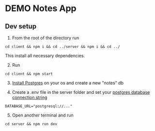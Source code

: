 # DEMO Notes App

## Dev setup

1. From the root of the directory run
```
cd client && npm i && cd ../server && npm i && cd ../
```

This install all necessary dependencies.

2. Run
```
cd client && npm start
```

3. [Install Postgres](https://www.postgresql.org/download/) on your os and create a new "notes" db

4. Create a .env file in the server folder and set your [postgres database connection string](https://www.postgresql.org/docs/current/libpq-connect.html#LIBPQ-CONNSTRING)
```
DATABASE_URL="postgresql://..."
```

5. Open another terminal and run
```
cd server && npm run dev
```

